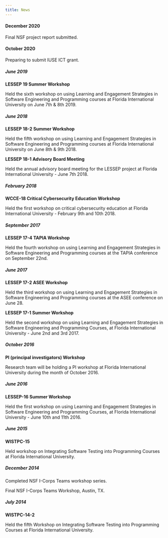 ```yaml
---
title: News
---
```


#### December 2020

Final NSF project report submitted.

#### October 2020

Preparing to submit IUSE ICT grant.

##### June 2019

**LESSEP 19 Summer Workshop**

Held the sixth workshop on using Learning and Engagement Strategies in Software Engineering and Programming courses at Florida International University on June 7th & 8th 2019.

##### June 2018

**LESSEP 18-2 Summer Workshop**

Held the fifth workshop on using Learning and Engagement Strategies in Software Engineering and Programming courses at Florida International University on June 8th & 9th 2018.

**LESSEP 18-1 Advisory Board Meeting**

Held the annual advisory board meeting for the LESSEP project at Florida International University - June 7th 2018.

##### February 2018

**WCCE-18 Critical Cybersecurity Education Workshop**

Held the first workshop on critical cybersecurity education at Florida International University - February 9th and 10th 2018.

##### September 2017

**LESSEP 17-4 TAPIA Workshop**

Held the fourth workshop on using Learning and Engagement Strategies in Software Engineering and Programming courses at the TAPIA conference on September 22nd.

##### June 2017

**LESSEP 17-2 ASEE Workshop**

Held the third workshop on using Learning and Engagement Strategies in Software Engineering and Programming courses at the ASEE conference on June 28.

**LESSEP 17-1 Summer Workshop**

Held the second workshop on using Learning and Engagement Strategies in Software Engineering and Programming Courses, at Florida International University - June 2nd and 3rd 2017.

##### October 2016

**PI (principal investigators) Workshop**

Research team will be holding a PI workshop at Florida International University during the month of October 2016.

##### June 2016

**LESSEP-16 Summer Workshop**

Held the first workshop on using Learning and Engagement Strategies in Software Engineering and Programming Courses, at Florida International University - June 10th and 11th 2016.

##### June 2015

**WISTPC-15**

Held workshop on Integrating Software Testing into Programming Courses at Florida International University.

##### December 2014

Completed NSF I-Corps Teams workshop series.

Final NSF I-Corps Teams Workshop, Austin, TX.

##### July 2014

**WISTPC-14-2**

Held the fifth Workshop on Integrating Software Testing into Programming Courses at Florida International University.
